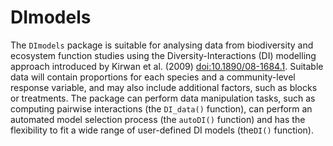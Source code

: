 # DImodels

The `DImodels` package is suitable for analysing data from biodiversity and ecosystem function studies using the Diversity-Interactions (DI) modelling approach introduced by Kirwan et al. (2009) <doi:10.1890/08-1684.1>. Suitable data will contain proportions for each species and a community-level response variable, and may also include additional factors, such as blocks or treatments. The package can perform data manipulation tasks, such as computing pairwise interactions (the `DI_data()` function), can perform an automated model selection process (the `autoDI()` function) and has the flexibility to fit a wide range of user-defined DI models (the`DI()` function).
